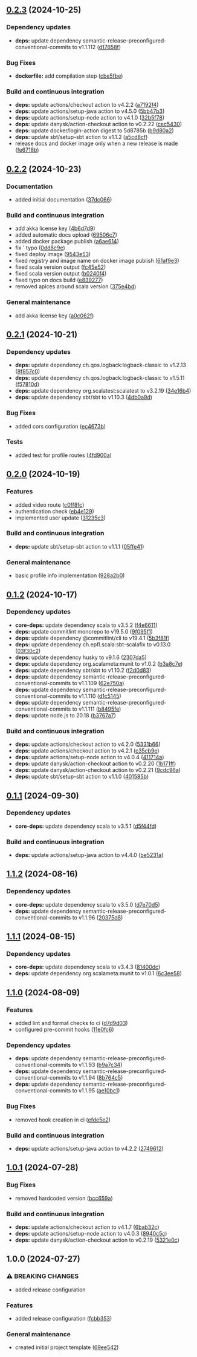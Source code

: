 ## [0.2.3](https://github.com/LetsStreamIt/profile-service/compare/v0.2.2...v0.2.3) (2024-10-25)

### Dependency updates

* **deps:** update dependency semantic-release-preconfigured-conventional-commits to v1.1.112 ([d17658f](https://github.com/LetsStreamIt/profile-service/commit/d17658fcbbc2cdf290ed56173ff8f778250cc4c1))

### Bug Fixes

* **dockerfile:** add compilation step ([cbe5fbe](https://github.com/LetsStreamIt/profile-service/commit/cbe5fbe4d4cb4125c59a6245d7b232884519f163))

### Build and continuous integration

* **deps:** update actions/checkout action to v4.2.2 ([a7192f4](https://github.com/LetsStreamIt/profile-service/commit/a7192f4b48c9a9278a7351020a54a34b56910c1a))
* **deps:** update actions/setup-java action to v4.5.0 ([5bb47b3](https://github.com/LetsStreamIt/profile-service/commit/5bb47b3e0ddfb39d8388889bf8644565b09e2d18))
* **deps:** update actions/setup-node action to v4.1.0 ([32b5f78](https://github.com/LetsStreamIt/profile-service/commit/32b5f786d0b7edf8ca0f8a5b8407d6ddcd923c93))
* **deps:** update danysk/action-checkout action to v0.2.22 ([cec5430](https://github.com/LetsStreamIt/profile-service/commit/cec54308e40163e3227847289090e2aa9ddc5db9))
* **deps:** update docker/login-action digest to 5d8785b ([b9d80a2](https://github.com/LetsStreamIt/profile-service/commit/b9d80a27c88fbfd823ed108f98edc004f0473ac6))
* **deps:** update sbt/setup-sbt action to v1.1.2 ([a5cd8cf](https://github.com/LetsStreamIt/profile-service/commit/a5cd8cf126c8324979f674bdee3697168645a1cd))
* release docs and docker image only when a new release is made ([fe6718b](https://github.com/LetsStreamIt/profile-service/commit/fe6718b8f05163de7e9aae304901fe1631999a4b))

## [0.2.2](https://github.com/LetsStreamIt/profile-service/compare/v0.2.1...v0.2.2) (2024-10-23)

### Documentation

* added initial documentation ([37dc066](https://github.com/LetsStreamIt/profile-service/commit/37dc0661e1edccad066d728a58505751e7ddc698))

### Build and continuous integration

* add akka license key ([4b6d7d9](https://github.com/LetsStreamIt/profile-service/commit/4b6d7d9b0ea1533d38329f679acae62739acb328))
* added automatic docs upload ([69506c7](https://github.com/LetsStreamIt/profile-service/commit/69506c7679b4ba155ddc3e27a0305cf51921f566))
* added docker package publish ([a6ae614](https://github.com/LetsStreamIt/profile-service/commit/a6ae6143ac8cff3a1d7054427df8b23f723c3ae3))
* fix ' typo ([0dd8c9e](https://github.com/LetsStreamIt/profile-service/commit/0dd8c9ec2056937a4fd53afa9a725524a9a2afe5))
* fixed deploy image ([9543e53](https://github.com/LetsStreamIt/profile-service/commit/9543e537038a500942137d3ebdb68346a912153b))
* fixed registry and image name on docker image publish ([61af9e3](https://github.com/LetsStreamIt/profile-service/commit/61af9e3e586a2010f668e483d6ed75539f2ae015))
* fixed scala version output ([fc45e52](https://github.com/LetsStreamIt/profile-service/commit/fc45e52eac5627390a61bd75f3056f540599d080))
* fixed scala version output ([b0240f4](https://github.com/LetsStreamIt/profile-service/commit/b0240f4fd959b258e6feb33d06ddb099e4405277))
* fixed typo on docs build ([e839277](https://github.com/LetsStreamIt/profile-service/commit/e839277c928d71c46260ecc09e6ffebf666c6c19))
* removed apices around scala version ([375e4bd](https://github.com/LetsStreamIt/profile-service/commit/375e4bda3cb619c7f5770376b604c7aafb72a047))

### General maintenance

* add akka license key ([a0c062f](https://github.com/LetsStreamIt/profile-service/commit/a0c062f06b4d82fae2f346348b1f2540d1f5fdb8))

## [0.2.1](https://github.com/LetsStreamIt/profile-service/compare/v0.2.0...v0.2.1) (2024-10-21)

### Dependency updates

* **deps:** update dependency ch.qos.logback:logback-classic to v1.2.13 ([8f857c0](https://github.com/LetsStreamIt/profile-service/commit/8f857c002edd422e1796fcc899dd73a8a7385107))
* **deps:** update dependency ch.qos.logback:logback-classic to v1.5.11 ([f57810d](https://github.com/LetsStreamIt/profile-service/commit/f57810d8e24d0715e1feec5ab015321060c9400c))
* **deps:** update dependency org.scalatest:scalatest to v3.2.19 ([34e16b4](https://github.com/LetsStreamIt/profile-service/commit/34e16b4031d8c6c019d95706e5e803ceda536d5a))
* **deps:** update dependency sbt/sbt to v1.10.3 ([4db0a9d](https://github.com/LetsStreamIt/profile-service/commit/4db0a9de89330e0add3364f050d2e8c03e8a66b3))

### Bug Fixes

* added cors configuration ([ec4673b](https://github.com/LetsStreamIt/profile-service/commit/ec4673b0251693b6b1fc48446865ef2e26eed719))

### Tests

* added test for profile routes ([4fd900a](https://github.com/LetsStreamIt/profile-service/commit/4fd900a6ea1a6e89581c9d495a1271d701225dd9))

## [0.2.0](https://github.com/LetsStreamIt/profile-service/compare/v0.1.2...v0.2.0) (2024-10-19)

### Features

* added video route ([c0ff8fc](https://github.com/LetsStreamIt/profile-service/commit/c0ff8fc12babf8e316dc22426719f96223841371))
* authentication check ([eb4e129](https://github.com/LetsStreamIt/profile-service/commit/eb4e129cdc88dbe8541df3ca4f822fbea33d5f94))
* implemented user update ([31235c3](https://github.com/LetsStreamIt/profile-service/commit/31235c322f7ee3acdadb32ed7411587be288321d))

### Build and continuous integration

* **deps:** update sbt/setup-sbt action to v1.1.1 ([05ffe41](https://github.com/LetsStreamIt/profile-service/commit/05ffe418a731a470ea62d10d847835f7befc3558))

### General maintenance

* basic profile info implementation ([928a2b0](https://github.com/LetsStreamIt/profile-service/commit/928a2b0464f595b3921a8cdc3dbe1fd11b3ee443))

## [0.1.2](https://github.com/LetsStreamIt/profile-service/compare/v0.1.1...v0.1.2) (2024-10-17)

### Dependency updates

* **core-deps:** update dependency scala to v3.5.2 ([f4e6611](https://github.com/LetsStreamIt/profile-service/commit/f4e6611f4f9ed4cdd4b4f87d6d7847700c17170b))
* **deps:** update commitlint monorepo to v19.5.0 ([9f095f1](https://github.com/LetsStreamIt/profile-service/commit/9f095f1a4a8e5815eb60f3feb8411e9a36f66c3d))
* **deps:** update dependency @commitlint/cli to v19.4.1 ([5b3f81f](https://github.com/LetsStreamIt/profile-service/commit/5b3f81f87117e9f35bed1e7f469f47e932b9fce2))
* **deps:** update dependency ch.epfl.scala:sbt-scalafix to v0.13.0 ([03f30c2](https://github.com/LetsStreamIt/profile-service/commit/03f30c2d71b851d67f58d70ec6e1822fc3d599cf))
* **deps:** update dependency husky to v9.1.6 ([2307da5](https://github.com/LetsStreamIt/profile-service/commit/2307da592ed67ed06fb8c346a57a1406234176ac))
* **deps:** update dependency org.scalameta:munit to v1.0.2 ([b3a8c7e](https://github.com/LetsStreamIt/profile-service/commit/b3a8c7ee536f929b4630839c5d1c25c1a3d14117))
* **deps:** update dependency sbt/sbt to v1.10.2 ([f2d0d83](https://github.com/LetsStreamIt/profile-service/commit/f2d0d83722b472d3c9944e948f615d3331c39522))
* **deps:** update dependency semantic-release-preconfigured-conventional-commits to v1.1.109 ([62e750a](https://github.com/LetsStreamIt/profile-service/commit/62e750ae5f863bf252a8508bbbf7ec2f04aa4d27))
* **deps:** update dependency semantic-release-preconfigured-conventional-commits to v1.1.110 ([d1c5145](https://github.com/LetsStreamIt/profile-service/commit/d1c51455d529b6d7677814ea94805fa7b583c841))
* **deps:** update dependency semantic-release-preconfigured-conventional-commits to v1.1.111 ([b8495fe](https://github.com/LetsStreamIt/profile-service/commit/b8495fe401a6803e4a8c92be6a1d30c3bf88e80f))
* **deps:** update node.js to 20.18 ([b3767a7](https://github.com/LetsStreamIt/profile-service/commit/b3767a7e3e38978c6ba5cfee6801bf6dddb2e9ef))

### Build and continuous integration

* **deps:** update actions/checkout action to v4.2.0 ([5331b66](https://github.com/LetsStreamIt/profile-service/commit/5331b66055438ce1ae6123b11b4da95cdcbafb43))
* **deps:** update actions/checkout action to v4.2.1 ([c35cb9e](https://github.com/LetsStreamIt/profile-service/commit/c35cb9e824b1bb2a07f814e879dc4b74d37d932d))
* **deps:** update actions/setup-node action to v4.0.4 ([411714a](https://github.com/LetsStreamIt/profile-service/commit/411714a2dfda35a9a8a9412d2ba77fabae368bff))
* **deps:** update danysk/action-checkout action to v0.2.20 ([1b171ff](https://github.com/LetsStreamIt/profile-service/commit/1b171ffc2bd274b64b49427b480e267b47be3641))
* **deps:** update danysk/action-checkout action to v0.2.21 ([9cdc96a](https://github.com/LetsStreamIt/profile-service/commit/9cdc96a18ebbaf269a4c1ece80c47e02a1a77a92))
* **deps:** update sbt/setup-sbt action to v1.1.0 ([401585b](https://github.com/LetsStreamIt/profile-service/commit/401585b786fb5871a5b607af045ce10a2066b682))

## [0.1.1](https://github.com/LetsStreamIt/profile-service/compare/v0.1.0...v0.1.1) (2024-09-30)

### Dependency updates

* **core-deps:** update dependency scala to v3.5.1 ([d5f44fd](https://github.com/LetsStreamIt/profile-service/commit/d5f44fdad9a85c0e1e204aa8710c325bde23dd7f))

### Build and continuous integration

* **deps:** update actions/setup-java action to v4.4.0 ([be5231a](https://github.com/LetsStreamIt/profile-service/commit/be5231a2c4d46a6447f4610ca3c44fe4f31001a1))

## [1.1.2](https://github.com/LetsStreamIt/Template-for-Scala3-Projects/compare/v1.1.1...v1.1.2) (2024-08-16)

### Dependency updates

* **core-deps:** update dependency scala to v3.5.0 ([d7e70d5](https://github.com/LetsStreamIt/Template-for-Scala3-Projects/commit/d7e70d574772ad38f5cc388051bf7e0866fa6ae6))
* **deps:** update dependency semantic-release-preconfigured-conventional-commits to v1.1.96 ([20375d8](https://github.com/LetsStreamIt/Template-for-Scala3-Projects/commit/20375d8f1eef4987f5883321ff6e449772f144ea))

## [1.1.1](https://github.com/LetsStreamIt/Template-for-Scala3-Projects/compare/v1.1.0...v1.1.1) (2024-08-15)

### Dependency updates

* **core-deps:** update dependency scala to v3.4.3 ([81400dc](https://github.com/LetsStreamIt/Template-for-Scala3-Projects/commit/81400dced4fa6352a69d140aa4f06af8aed3d73d))
* **deps:** update dependency org.scalameta:munit to v1.0.1 ([6c3ee58](https://github.com/LetsStreamIt/Template-for-Scala3-Projects/commit/6c3ee58fd6551da00ce5b75bfb5e90797da11413))

## [1.1.0](https://github.com/LetsStreamIt/Template-for-Scala3-Projects/compare/v1.0.1...v1.1.0) (2024-08-09)

### Features

* added lint and format checks to ci ([d7d9d03](https://github.com/LetsStreamIt/Template-for-Scala3-Projects/commit/d7d9d036eeddf307810c52bd4caf89ce8080f100))
* configured pre-commit hooks ([11e0fc6](https://github.com/LetsStreamIt/Template-for-Scala3-Projects/commit/11e0fc6761419ca7ab1f80f3b41b9816f2201ecf))

### Dependency updates

* **deps:** update dependency semantic-release-preconfigured-conventional-commits to v1.1.93 ([b9a7c34](https://github.com/LetsStreamIt/Template-for-Scala3-Projects/commit/b9a7c34a8170ee6a4691e9a1431c31d5e9c3fc75))
* **deps:** update dependency semantic-release-preconfigured-conventional-commits to v1.1.94 ([8b764c5](https://github.com/LetsStreamIt/Template-for-Scala3-Projects/commit/8b764c5f17e6032f13aa5a2ebf71cdc5f294b93d))
* **deps:** update dependency semantic-release-preconfigured-conventional-commits to v1.1.95 ([ae10bc1](https://github.com/LetsStreamIt/Template-for-Scala3-Projects/commit/ae10bc199d53974a59aedf4c371cc887e5705bf7))

### Bug Fixes

* removed hook creation in ci ([efde5e2](https://github.com/LetsStreamIt/Template-for-Scala3-Projects/commit/efde5e23b9b30cebe9e2509b09787f47566ce288))

### Build and continuous integration

* **deps:** update actions/setup-java action to v4.2.2 ([2749612](https://github.com/LetsStreamIt/Template-for-Scala3-Projects/commit/27496129827cc8bac7d5700fa81d44863824f955))

## [1.0.1](https://github.com/LetsStreamIt/Template-for-Scala3-Projects/compare/v1.0.0...v1.0.1) (2024-07-28)

### Bug Fixes

* removed hardcoded version ([bcc659a](https://github.com/LetsStreamIt/Template-for-Scala3-Projects/commit/bcc659a3dad3dc0922634375286d94cf3a62858b))

### Build and continuous integration

* **deps:** update actions/checkout action to v4.1.7 ([6bab32c](https://github.com/LetsStreamIt/Template-for-Scala3-Projects/commit/6bab32c1beb260c08fa9462c56ef30c07a92c4be))
* **deps:** update actions/setup-node action to v4.0.3 ([8940c5c](https://github.com/LetsStreamIt/Template-for-Scala3-Projects/commit/8940c5c8da353c4e5abee399deeffbaa96168ce0))
* **deps:** update danysk/action-checkout action to v0.2.19 ([5321e0c](https://github.com/LetsStreamIt/Template-for-Scala3-Projects/commit/5321e0cdce7e59d3082555ec2ed3e1ed0514ad6c))

## 1.0.0 (2024-07-27)

### ⚠ BREAKING CHANGES

* added release configuration

### Features

* added release configuration ([fcbb353](https://github.com/LetsStreamIt/Template-for-Scala3-Projects/commit/fcbb35396ff500d19775d5495c3058aa9a8db6df))

### General maintenance

* created initial project template ([69ee542](https://github.com/LetsStreamIt/Template-for-Scala3-Projects/commit/69ee5423a9e5af031da8235997af6db161438e24))
